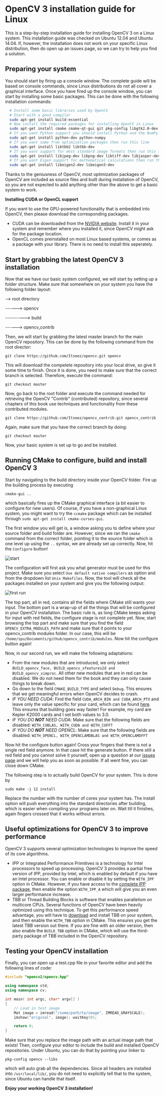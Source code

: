 # OpenCV 3 installation guide for Linux

This is a step-by-step installation guide for installing OpenCV 3 on a Linux system. This installation guide was checked on Ubuntu 12.04 and Ubuntu 14.04. If, however, the installation does not work on your specific Linux distribution, then do open up an issues page, so we can try to help you find a solution.

## Preparing your system

You should start by firing up a console window. The complete guide will be based on console commands, since Linux distributions do not all cover a graphical interface. Once you have fired up the console window, you can start by installing some basic packages. This can be done with the following installation commands:

```Bash
  # Install some basic libraries used by OpenCV
  # Start with a good compiler
  sudo apt-get install build-essential
  # Now install the required packages for installing OpenCV in Linux
  sudo apt-get install cmake cmake-qt-gui git pkg-config libgtk2.0-dev libavcodec-dev libavformat-dev libswscale-dev
  # If you want Python support you should install Python and the NumPy library
  sudo apt-get install python-dev python-numpy
  # If you want some free optimization packages then run this line
  sudo apt-get install libtbb2 libtbb-dev
  # If you want support for most standard image formats then run this line
  sudo apt-get install libjpeg-dev libpng-dev libtiff-dev libjasper-dev libdc1394-22-dev
  # If you want Eigen support for mathematical calculations then run this line
  sudo apt-get install libeigen2-dev libeigen3-dev
```

Thanks to the geniusness of OpenCV, most optimization packages of OpenCV are included as source files and built during installation of OpenCV, so you are not expected to add anything other than the above to get a basic system to work.

**Installing CUDA or OpenCL support**

If you want to use the GPU-powered functionality that is embedded into OpenCV, then please download the corresponding packages.
* CUDA can be downloaded from the [NVIDIA website](https://developer.nvidia.com/cuda-downloads). Install it in your system and remember where you installed it, since OpenCV might ask for the package location.
* OpenCL comes preinstalled on most Linux based systems, or comes as a package with your library. There is no need to install this seperately.

## Start by grabbing the latest OpenCV 3 installation 

Now that we have our basic system configured, we will start by setting up a folder structure. Make sure that somewhere on your system you have the following folder layout:

--> root directory

------> opencv

----------> build

------> opencv_contrib

Then, we will start by grabbing the latest master branch for the main OpenCV repository. This can be done by the following command from the root director:

`git clone https://github.com/Itseez/opencv.git opencv`

This will download the compelete repository into your local drive, so give it some time to finish. Once it is done, you need to make sure that the correct branch is selected. Therefore, execute the command:

`git checkout master`

Now, go back to the root folder and execute the command needed for retrieving the OpenCV "Contrib" (contributed) repository, since several chapters of this book use techniques and functionality from these contributed modules.

`git clone https://github.com/Itseez/opencv_contrib.git opencv_contrib`

Again, make sure that you have the correct branch by doing:

`git checkout master`

Now, your basic system is set up to go and be installed. 

## Running CMake to configure, build and install OpenCV 3

Start by navigating to the build directory inside your OpenCV folder. Fire up the building process by executing

`cmake-gui ..`

which basically fires up the CMake graphical interface (a bit easier to configure for new users). Of course, if you have a non-graphical Linux system, you might want to try the `ccmake` package which can be installed through `sudo apt-get install cmake-curses-gui`.

The first window you will get is, a window asking you to define where your source folder and build folder are. However, since we ran the `cmake` command from the correct folder, pointing it to the source folder which is one level up using the `..` syntax, we are already set up correctly. Now, hit the `Configure` button!

![start](https://github.com/OpenCVBlueprints/OpenCVBlueprints/blob/master/installation_tutorials/images/start.png)

The configuration will first ask you what generator must be used for this project. Make sure you select `Use default native compilers` as option and from the dropdown list `Unix Makefiles`. Now, the tool will check all the packages installed on your system and give you the following output:

![first run](https://github.com/OpenCVBlueprints/OpenCVBlueprints/blob/master/installation_tutorials/images/first_run.png)

The top part, all in red, contains all the fields where CMake still wants your input. The bottom part is a wrap-up of all the things that will be configured in your OpenCV installation. The basic rule is, as long CMake keeps asking for input with red fields, the configure stage is not complete yet. Now, start browsing the top part and make sure that you find the field `OPENCV_EXTRA_MODULES_PATH` and make sure that it points to your opencv_contrib modules folder. In our case, this will be `/home/spu/Documents/github/opencv_contrib/modules`. Now hit the configure button again!

Now, in our second run, we will make the following adaptations:
* From the new modules that are introduced, we only select `BUILD_opencv_face, BUILD_opencv_xfeatures2d and BUILD_opencv_ximproc`. All other new modules that are in red can be disabled. We do not need them for the book and they can only cause things to break down.
* Go down to the field `CMAKE_BUILD_TYPE` and select `Debug`. This ensures that we get meaningful errors when OpenCV decides to crash.
* *IF YOU NEED CUDA*: Find the field `CUDA_ARCH_BIN and CUDA_ARCH_PTX` and leave only the value specific for your card, which can be found [here](https://developer.nvidia.com/cuda-gpus). This ensures that building goes way faster! For example, my card are Kepler K2000 cards and I set both values to 3.0.
* *IF YOU DO __NOT__ NEED CUDA*: Make sure that the following fields are disabled: `WITH_CUBLAS, WITH_CUDA and WITH_CUFFT`
* *IF YOU DO __NOT__ NEED OPENCL*: Make sure that the following fields are disabled: `WITH_OPENCL, WITH_OPENCLAMDBLAS and WITH_OPENCLAMDFFT`

Now hit the configure button again! Cross your fingers that there is not a single red field anymore. In that case hit the generate button. If there still a red field and you cannot solve it yourself, open up a question at our [issues page](https://github.com/OpenCVBlueprints/OpenCVBlueprints/issues) and we will help you as soon as possible. If all went fine, you can close down CMake.

The following step is to actually build OpenCV for your system. This is done by

`sudo make -j 12 install`

Replace the number with the number of cores your system has. The install option will push everything into the standard directories after building, which is easier when compiling your programs later on. Wait till it finishes, again fingers crossed that it works without errors.

## Useful optimizations for OpenCV 3 to improve performance

OpenCV 3 supports several optimization technologies to improve the speed of its core algorithms.
* IPP or Integrated Performance Primitives is a technology for Intel processors to speed up processing. OpenCV 3 provides a partial free version of IPP, provided by Intel, which is enabled by default if you have an Intel processor. You can enable or disable it by setting the `WITH_IPP` option in CMake. However, if you have access to the [complete IPP package](https://software.intel.com/en-us/intel-ipp), then enable the option `WITH_IPP_A` which will give you an even larger performance increase.
* TBB or Thread Building Blocks is software that enables parallelism on multicore CPUs. Several functions of OpenCV have been heavily optimized using this technique. To get this performance speed advantage, you will have to [download](https://www.threadingbuildingblocks.org/) and install TBB on your system, and then enable the `WITH_TBB` option in CMake. This ensures you get the latest TBB version out there. If you are fine with an older version, then also enable the `BUILD_TBB` option in CMake, which will use the third-party package of TBB included in the OpenCV repository.

## Testing your OpenCV installation

Finally, you can open up a test.cpp file in your favorite editor and add the following lines of code:

```C++
#include "opencv2/opencv.hpp"

using namespace std;
using namespace cv;

int main( int argc, char* argv[] )
{
    // Load in test image
    Mat image = imread("/some/path/to/image", IMREAD_GRAYSCALE);
    imshow("original", image); waitKey(0);

    return 0;
}
```

Make sure that you replace the image path with an actual image path that exists! Then, configure your editor to include the build and installed OpenCV repositories. Under Ubuntu, you can do that by pointing your linker to <pre>`pkg-config opencv --libs`</pre> which will auto grab all the dependencies. Since all headers are installed into `/usr/local/lib/`, you do not need to explicitly tell that to the system, since Ubuntu can handle that itself.

**Enjoy your working OpenCV 3 installation!**
